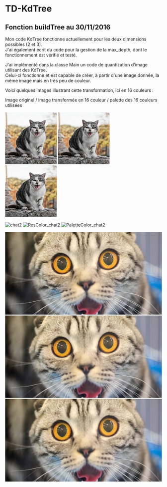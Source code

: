 # TD-KdTree

## Fonction buildTree au 30/11/2016

Mon code KdTree fonctionne actuellement pour les deux dimensions possibles (2 et 3).  
J'ai également écrit du code pour la gestion de la max_depth, dont le fonctionnement est vérifié et testé.    
  
J'ai implémenté dans la classe Main un code de quantization d'image utilisant des KdTree.  
Celui-ci fonctionne et est capable de créer, à partir d'une image donnée, la même image mais en très peu de couleur.  
   
Voici quelques images illustrant cette transformation, ici en 16 couleurs :   
   
Image originel / image transformée en 16 couleur / palette des 16 couleurs utilisées   
   
![chat1](https://github.com/Quente59/TD-KdTree/blob/Work/tests/chat1/chat1.jpg "chat1")
![ResColor_chat1](https://github.com/Quente59/TD-KdTree/blob/Work/tests/chat1/chat1.jpg "ResColor_chat1")
![PaletteColor_chat1](https://github.com/Quente59/TD-KdTree/blob/Work/tests/chat1/chat1.jpg "PaletteColor_chat1")  
   
![chat2](https://github.com/Quente59/TD-KdTree/blob/Work/tests/chat2/chat2.jpg "chat2")
![ResColor_chat2](https://github.com/Quente59/TD-KdTree/blob/Work/tests/chat2/chat2.jpg "ResColor_chat2")
![PaletteColor_chat2](https://github.com/Quente59/TD-KdTree/blob/Work/tests/chat2/chat2.jpg "PaletteColor_chat2")  
   
![chat3](https://github.com/Quente59/TD-KdTree/blob/Work/tests/chat3/chat3.jpg "chat3")
![ResColor_chat3](https://github.com/Quente59/TD-KdTree/blob/Work/tests/chat3/chat3.jpg "ResColor_chat3")
![PaletteColor_chat3](https://github.com/Quente59/TD-KdTree/blob/Work/tests/chat3/chat3.jpg "PaletteColor_chat3")  
   
